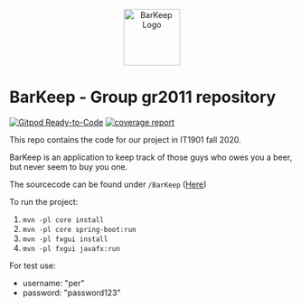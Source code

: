 <p align="center"><img width="100" src="https://s3-us-west-2.amazonaws.com/slack-files2/avatars/2020-09-14/1358704020165_b9d62103fd26c2465570_132.png" alt="BarKeep Logo"></p>

# BarKeep - Group gr2011 repository
[![Gitpod Ready-to-Code](https://img.shields.io/badge/Gitpod-Ready--to--Code-blue?logo=gitpod)](https://gitpod.idi.ntnu.no/#https://gitlab.stud.idi.ntnu.no/it1901/groups-2020/gr2011/gr2011)
[![coverage report](https://gitlab.stud.idi.ntnu.no/it1901/groups-2020/gr2011/gr2011/badges/master/coverage.svg)](https://gitlab.stud.idi.ntnu.no/it1901/groups-2020/gr2011/gr2011/-/commits/master)

This repo contains the code for our project in IT1901 fall 2020.

BarKeep is an application to keep track of those guys who owes you a beer,
but never seem to buy you one.

The sourcecode can be found under
`/BarKeep` ([Here](https://gitlab.stud.idi.ntnu.no/it1901/groups-2020/gr2011/gr2011/-/tree/master/BarKeep))


To run the project:
1. `mvn -pl core install`
2. `mvn -pl core spring-boot:run`
3. `mvn -pl fxgui install`
3. `mvn -pl fxgui javafx:run`

For test use:   
- username: "per"  
- password: "password123"  